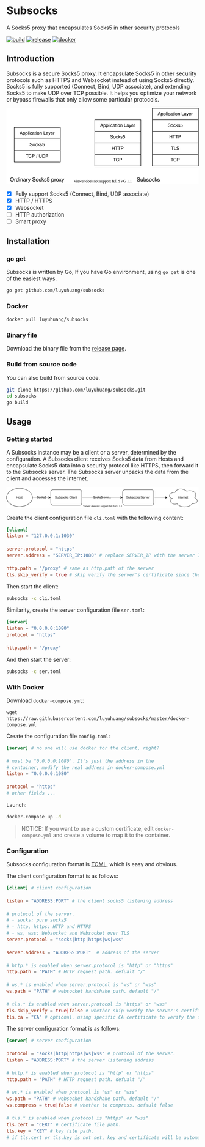 # Subsocks

A Socks5 proxy that encapsulates Socks5 in other security protocols

[![build](https://img.shields.io/github/workflow/status/luyuhuang/subsocks/Build)](https://github.com/luyuhuang/subsocks/actions)
[![release](https://img.shields.io/github/release/luyuhuang/subsocks.svg)](https://github.com/luyuhuang/subsocks/releases)
[![docker](https://img.shields.io/docker/image-size/luyuhuang/subsocks)](https://hub.docker.com/r/luyuhuang/subsocks)

## Introduction

Subsocks is a secure Socks5 proxy. It encapsulate Socks5 in other security protocols such as HTTPS and Websocket instead of using Socks5 directly. Socks5 is fully supported (Connect, Bind, UDP associate), and extending Socks5 to make UDP over TCP possible. It helps you optimize your network or bypass firewalls that only allow some particular protocols.

![protocols](./protocols.svg)

- [x] Fully support Socks5 (Connect, Bind, UDP associate)
- [x] HTTP / HTTPS
- [x] Websocket
- [ ] HTTP authorization
- [ ] Smart proxy

## Installation

### go get

Subsocks is written by Go, If you have Go environment, using `go get` is one of the easiest ways.

```sh
go get github.com/luyuhuang/subsocks
```

### Docker

```sh
docker pull luyuhuang/subsocks
```

### Binary file

Download the binary file from the [release page](https://github.com/luyuhuang/subsocks/releases).

### Build from source code

You can also build from source code.

```sh
git clone https://github.com/luyuhuang/subsocks.git
cd subsocks
go build
```

## Usage

### Getting started

A Subsocks instance may be a client or a server, determined by the configuration. A Subsocks client receives Socks5 data from Hosts and encapsulate Socks5 data into a security protocol like HTTPS, then forward it to the Subsocks server. The Subsocks server unpacks the data from the client and accesses the internet.

![forward](./forward.svg)

Create the client configuration file `cli.toml` with the following content:

```toml
[client]
listen = "127.0.0.1:1030"

server.protocol = "https"
server.address = "SERVER_IP:1080" # replace SERVER_IP with the server IP

http.path = "/proxy" # same as http.path of the server
tls.skip_verify = true # skip verify the server's certificate since the certificate is self-signed
```

Then start the client:

```sh
subsocks -c cli.toml
```

Similarity, create the server configuration file `ser.toml`:

```toml
[server]
listen = "0.0.0.0:1080"
protocol = "https"

http.path = "/proxy"
```

And then start the server:

```sh
subsocks -c ser.toml
```

### With Docker

Download `docker-compose.yml`:

```
wget https://raw.githubusercontent.com/luyuhuang/subsocks/master/docker-compose.yml
```

Create the configuration file `config.toml`:

```toml
[server] # no one will use docker for the client, right?

# must be "0.0.0.0:1080". It's just the address in the
# container, modify the real address in docker-compose.yml
listen = "0.0.0.0:1080"

protocol = "https"
# other fields ...
```

Launch:

```sh
docker-compose up -d
```

> NOTICE: If you want to use a custom certificate, edit `docker-compose.yml` and create a volume to map it to the container.

### Configuration

Subsocks configuration format is [TOML](https://github.com/toml-lang/toml), which is easy and obvious.

The client configuration format is as follows:

```toml
[client] # client configuration

listen = "ADDRESS:PORT" # the client socks5 listening address

# protocol of the server.
# - socks: pure socks5
# - http, https: HTTP and HTTPS
# - ws, wss: Websocket and Websocket over TLS
server.protocol = "socks|http|https|ws|wss"

server.address = "ADDRESS:PORT"  # address of the server

# http.* is enabled when server.protocol is "http" or "https"
http.path = "PATH" # HTTP request path. defualt "/"

# ws.* is enabled when server.protocol is "ws" or "wss"
ws.path = "PATH" # websocket handshake path. default "/"

# tls.* is enabled when server.protocol is "https" or "wss"
tls.skip_verify = true|false # whether skip verify the server's certificate. default false
tls.ca = "CA" # optional. using specific CA certificate to verify the server's certificate
```

The server configuration format is as follows:

```toml
[server] # server configuration

protocol = "socks|http|https|ws|wss" # protocol of the server.
listen = "ADDRESS:PORT" # the server listening address

# http.* is enabled when protocol is "http" or "https"
http.path = "PATH" # HTTP request path. defualt "/"

# ws.* is enabled when protocol is "ws" or "wss"
ws.path = "PATH" # websocket handshake path. default "/"
ws.compress = true|false # whether to compress. default false

# tls.* is enabled when protocol is "https" or "wss"
tls.cert = "CERT" # certificate file path.
tls.key = "KEY" # key file path.
# if tls.cert or tls.key is not set, key and certificate will be automatically generated
```

